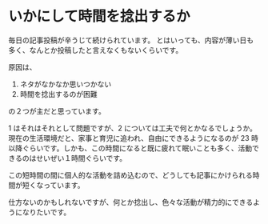 # いかにして時間を捻出するか

毎日の記事投稿が辛うじて続けられています。
とはいっても、内容が薄い日も多く、なんとか投稿したと言えなくもないくらいです。

原因は、
1. ネタがなかなか思いつかない
2. 時間を捻出するのが困難

の２つが主だと思っています。

1 はそれはそれとして問題ですが、2 については工夫で何とかなるでしょうか。
現在の生活環境だと、家事と育児に追われ、自由にできるようになるのが 23 時以降ぐらいです。しかも、この時間になると既に疲れて眠いことも多く、活動できるのはせいぜい１時間ぐらいです。

この短時間の間に個人的な活動を詰め込むので、どうしても記事にかけられる時間が短くなっています。

仕方ないのかもしれないですが、何とか捻出し、色々な活動が精力的にできるようになりたいです。